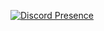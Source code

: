 [![Discord Presence](https://lanyard-profile-readme.vercel.app/api/614067535058436096)](https://discord.com/users/614067535058436096)
